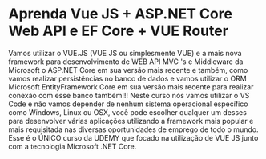 # Aprenda Vue JS + ASP.NET Core Web API e EF Core + VUE Router

Vamos utilizar o VUE.JS (VUE JS ou simplesmente VUE) e a mais nova framework para desenvolvimento de WEB API MVC 's e Middleware da Microsoft o ASP.NET Core em sua versão mais recente e também, como vamos realizar persistências no banco de dados e vamos utilizar o ORM Microsoft EntityFramework Core em sua versão mais recente para realizar conexão com esse banco também!!!
Neste curso nós vamos utilizar o VS Code e não vamos depender de nenhum sistema operacional específico como Windows, Linux ou OSX, você pode escolher qualquer um desses para desenvolver várias aplicações utilizando a framework mais popular e mais requisitada nas diversas oportunidades de emprego de todo o mundo.
Esse é o ÚNICO curso da UDEMY que focado na utilização de VUE JS junto com a tecnologia Microsoft .NET Core.


